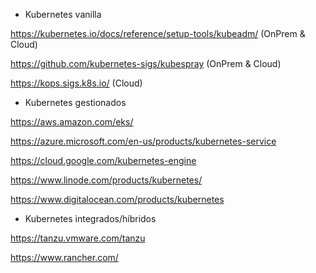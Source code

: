 * Kubernetes vanilla 

https://kubernetes.io/docs/reference/setup-tools/kubeadm/ (OnPrem & Cloud)

https://github.com/kubernetes-sigs/kubespray (OnPrem & Cloud)

https://kops.sigs.k8s.io/ (Cloud)

* Kubernetes gestionados

https://aws.amazon.com/eks/

https://azure.microsoft.com/en-us/products/kubernetes-service

https://cloud.google.com/kubernetes-engine

https://www.linode.com/products/kubernetes/

https://www.digitalocean.com/products/kubernetes

* Kubernetes integrados/híbridos

https://tanzu.vmware.com/tanzu

https://www.rancher.com/
